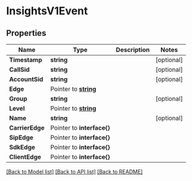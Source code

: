 # InsightsV1Event

## Properties

Name | Type | Description | Notes
------------ | ------------- | ------------- | -------------
**Timestamp** | **string** |  |[optional] 
**CallSid** | **string** |  |[optional] 
**AccountSid** | **string** |  |[optional] 
**Edge** | Pointer to [**string**](EventEnumTwilioEdge.md) |  |
**Group** | **string** |  |[optional] 
**Level** | Pointer to [**string**](EventEnumLevel.md) |  |
**Name** | **string** |  |[optional] 
**CarrierEdge** | Pointer to **interface{}** |  |
**SipEdge** | Pointer to **interface{}** |  |
**SdkEdge** | Pointer to **interface{}** |  |
**ClientEdge** | Pointer to **interface{}** |  |

[[Back to Model list]](../README.md#documentation-for-models) [[Back to API list]](../README.md#documentation-for-api-endpoints) [[Back to README]](../README.md)


